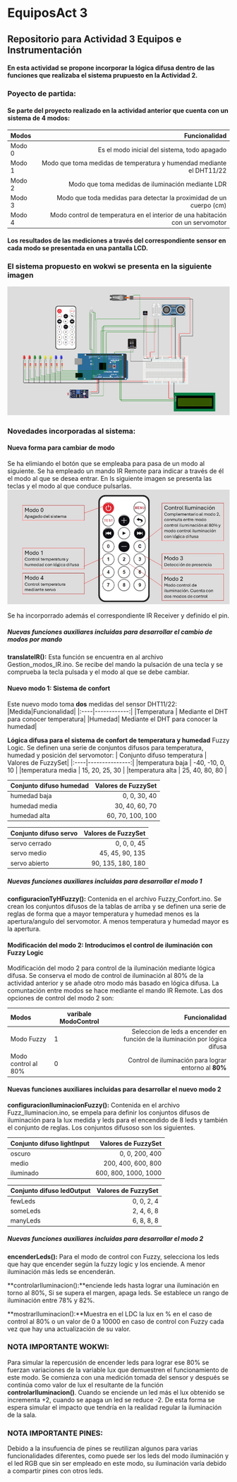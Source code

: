 # EquiposAct 3
## Repositorio para Actividad 3 Equipos e Instrumentación
#### En esta actividad se propone incorporar la lógica difusa dentro de las funciones que realizaba el sistema prupuesto en la Actividad 2.

### Poyecto de partida:
#### Se parte del proyecto realizado en la actividad anterior que cuenta con un sistema de 4 modos:
|Modos|Funcionalidad|
|:----|------------:|
|Modo 0| Es el modo inicial del sistema, todo apagado|
|Modo 1| Modo que toma medidas de temperatura y humendad mediante el DHT11/22|
|Modo 2| Modo que toma medidas de iluminación mediante LDR|
|Modo 3| Modo que toda medidas para detectar la proximidad de un cuerpo (cm)|
|Modo 4| Modo control de temperatura en el interior de una habitación con un servomotor|

#### Los resultados de las mediciones a través del correspondiente sensor en cada modo se presentada en una pantalla LCD.

### El sistema propuesto en wokwi se presenta en la siguiente imagen
![Sistema propuesto en Wokwi](Captura.png)

### Novedades incorporadas al sistema:
#### Nueva forma para cambiar de modo
Se ha elimiando el botón que se empleaba para pasa de un modo al siguiente. Se ha empleado un mando IR Remote para indicar a través de él el modo al que se 
desea entrar. En ls siguiente imagen se presenta las teclas y el modo al que conduce pulsarlas.
![Imagen mando IR](guia_mando.jpg)

Se ha incorporrado además el correspondiente IR Receiver y definido el pin.

##### Nuevas funciones auxiliares incluidas para desarrollar el cambio de modos por mando
**translateIR():** Esta función se encuentra en al archivo Gestion_modos_IR.ino. Se recibe del mando la pulsación de una tecla y se comprueba la tecla pulsada y el modo al
que se debe cambiar.

#### Nuevo modo 1: Sistema de confort
Este nuevo modo toma **dos** medidas del sensor DHT11/22: 
|Medida|Funcionalidad|
|:----|------------:|
|Temperatura | Mediante el DHT para conocer temperatura|
|Humedad| Mediante el DHT para conocer la humedad|


**Lógica difusa para el sistema de confort de temperatura y humedad**
Fuzzy Logic. Se definen una serie de conjuntos difusos para temperatura, humedad y posición del servomotor:
| Conjunto difuso temperatura | Valores de FuzzySet|
|:----|---------------:|
|temperatura baja | -40, -10, 0, 10 | 
|temperatura media | 15, 20, 25, 30 |
|temperatura alta | 25, 40, 80, 80 | 

| Conjunto difuso humedad | Valores de FuzzySet|
|:----|---------------:|
|humedad baja | 0, 0, 30, 40 | 
|humedad media | 30, 40, 60, 70 |
|humedad alta | 60, 70, 100, 100 | 

| Conjunto difuso servo | Valores de FuzzySet|
|:----|---------------:|
|servo cerrado | 0, 0, 0, 45 | 
|servo medio | 45, 45, 90, 135 |
|servo abierto | 90, 135, 180, 180 | 


##### Nuevas funciones auxiliares incluidas para desarrollar el modo 1
**configuracionTyHFuzzy():** Contenida en el archivo Fuzzy_Confort.ino. Se crean los conjuntos difusos de la tablas de arriba y se definen una serie de reglas de forma que a mayor temperatura y humedad menos es la apertura/angulo del servomotor. A menos temperatura y humedad mayor es la apertura. 

#### Modificación del modo 2: Introducimos el control de iluminación con Fuzzy Logic
Modificación del modo 2 para control de la iluminación mediante lógica difusa. Se conserva el modo de control de iluminación al 80% de la actividad anterior y se añade otro modo
más basado en lógica difusa. La comuntación entre modos se hace mediante el mando IR Remote. Las dos opciones de control del modo 2 son:

| Modos | varibale ModoControl | Funcionalidad |
|:----|------|------:|
|Modo Fuzzy| 1 |Seleccion de leds a encender en función de la iluminación por lógica difusa|
|Modo control al 80%| 0 | Control de iluminación para lograr entorno al **80%** |

#### Nuevas funciones auxiliares incluidas para desarrollar el nuevo modo 2
**configuracionIluminacionFuzzy():** Contenida en el archivo Fuzz_Iluminacion.ino, se empela para definir los conjuntos difusos de iluminación para la lux medida y leds para el encendido de 8 leds y también el conjunto de reglas. Los conjuntos difusoso son los siguientes.

| Conjunto difuso lightInput | Valores de FuzzySet|
|:----|---------------:|
|oscuro | 0, 0, 200, 400 | 
| medio | 200, 400, 600, 800 |
|iluminado | 600, 800, 1000, 1000 | 

| Conjunto difuso ledOutput | Valores de FuzzySet|
|:----|---------------:|
|fewLeds | 0, 0, 2, 4 | 
|someLeds | 2, 4, 6, 8 |
|manyLeds | 6, 8, 8, 8 | 

##### Nuevas funciones auxiliares incluidas para desarrollar el modo 2
**encenderLeds():** Para el modo de control con Fuzzy, selecciona los leds que hay que encender según la fuzzy logic y los enciende. A menor iluminación más leds se encenderán.

**controlarIluminacion():**enciende leds hasta lograr una iluminación en torno al 80%, Si se supera el margen, apaga leds. Se establece un rango de iluminación entre 78% y 82%.

**mostrarIluminacion():**Muestra en el LDC la lux en % en el caso de control al 80% o un valor de 0 a 10000 en caso de control con Fuzzy cada vez que hay una actualización de su valor.

### NOTA IMPORTANTE WOKWI:
Para simular la repercusión de encender leds para lograr ese 80% se fuerzan variaciones de la variable lux que demuestren el funcionamiento de este modo. Se comienza con una medición tomada del sensor y después se continúa como valor de lux el resultante de la función **controlarIluminacion()**. Cuando se enciende un led más el lux obtenido se incrementa +2, cuando se apaga un led se reduce -2. De esta forma se espera simular el impacto que tendría en la realidad regular la iluminación de la sala.

### NOTA IMPORTANTE PINES:
Debido a la insufuencia de pines se reutilizan algunos para varias funcionalidades diferentes, como puede ser los leds del modo iluminación y el led RGB que sin ser empleado en este modo, su iluminación varía debido a compartir pines con otros leds.

